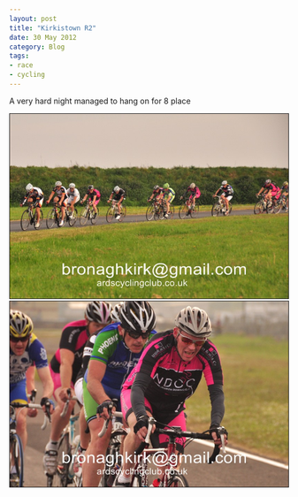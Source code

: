 ```yaml
---
layout: post
title: "Kirkistown R2"
date: 30 May 2012
category: Blog
tags:
- race
- cycling
---
```


<p>A very hard night managed to hang on for 8 place </p>

<div style="width:image width px; font-size:80%; text-align:center;" align="center"><img src="/images/2012/race-pics/Kirkistown-r2/kirkistown-r2-2.JPG " width="600px" border="1"/></div>

<div style="width:image width px; font-size:80%; text-align:center;" align="center"><img src="/images/2012/race-pics/Kirkistown-r2/kirkistown-r2-3.JPG " width="600px" border="1"/></div>

